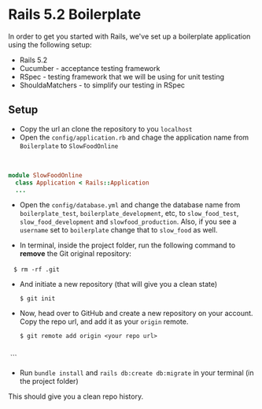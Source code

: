 # Rails 5.2 Boilerplate

In order to get you started with Rails, we've set up a boilerplate application using the following setup:
* Rails 5.2
* Cucumber - acceptance testing framework
* RSpec - testing framework that we will be using for unit testing
* ShouldaMatchers - to simplify our testing in RSpec


## Setup

* Copy the url an clone the repository to you `localhost`
* Open the `config/application.rb` and chage the application name from `Boilerplate` to `SlowFoodOnline` 

  
  ```ruby
  module SlowFoodOnline
    class Application < Rails::Application
    ...
 ```
 
* Open the `config/database.yml` and change the database name from `boilerplate_test`, `boilerplate_development`, etc, to `slow_food_test`, `slow_food_development` and `slowfood_production`. Also, if you see a `username` set to `boilerplate` change that to `slow_food` as well. 

* In terminal, inside the project folder, run the following command to **remove** the Git original repository: 

  ```
  $ rm -rf .git
  ```
  
* And initiate a new repository (that will give you a clean state)
 
  ```
  $ git init
  ```
 
* Now, head over to GitHub and create a new repository on your account. Copy the repo url, and add it as your `origin` remote.

  ```
  $ git remote add origin <your repo url>
 
  ```
 
* Run `bundle install` and `rails db:create db:migrate` in your terminal (in the project folder) 
  
This should give you a clean repo history.
